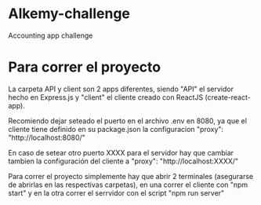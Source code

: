 # Alkemy-challenge

 Accounting app challenge

# Para correr el proyecto

La carpeta API y client son 2 apps diferentes, siendo "API" el servidor hecho en Express.js y "client" el cliente creado con ReactJS (create-react-app).

Recomiendo dejar seteado el puerto en el archivo .env en 8080,  ya que el cliente tiene definido en su package.json la configuracion "proxy": "http://localhost:8080/" 

En caso de setear otro puerto XXXX para el servidor hay que cambiar tambien la configuración del cliente a "proxy": "http://localhost:XXXX/" 

Para correr el proyecto simplemente hay que abrir 2 terminales (asegurarse de abrirlas en las respectivas carpetas), en una correr el cliente con "npm start" y en la otra correr el serrvidor con el script "npm run server"
